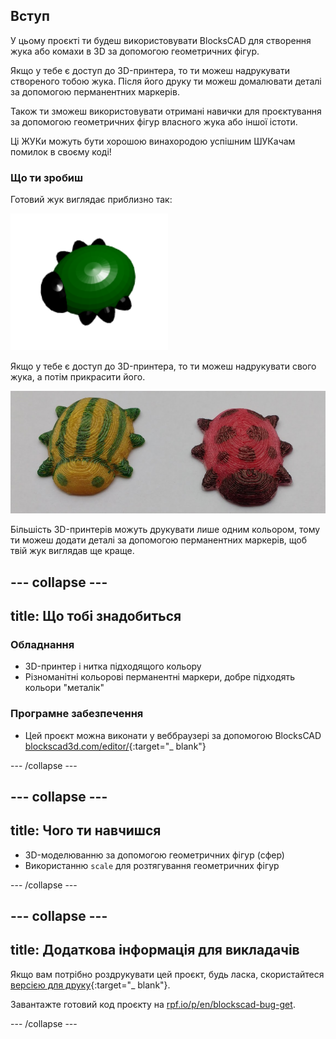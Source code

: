 ## Вступ

У цьому проєкті ти будеш використовувати BlocksCAD для створення жука або комахи в 3D за допомогою геометричних фігур.

Якщо у тебе є доступ до 3D-принтера, то ти можеш надрукувати створеного тобою жука. Після його друку ти можеш домалювати деталі за допомогою перманентних маркерів.

Також ти зможеш використовувати отримані навички для проєктування за допомогою геометричних фігур власного жука або іншої істоти.

Ці ЖУКи можуть бути хорошою винахородою успішним ШУКачам помилок в своєму коді!

### Що ти зробиш

Готовий жук виглядає приблизно так:

![знімок екрана](images/bug-complete.png)

Якщо у тебе є доступ до 3D-принтера, то ти можеш надрукувати свого жука, а потім прикрасити його.

![Завершений проєкт](images/bug-showcase.png)

Більшість 3D-принтерів можуть друкувати лише одним кольором, тому ти можеш додати деталі за допомогою перманентних маркерів, щоб твій жук виглядав ще краще.

--- collapse ---
---
title: Що тобі знадобиться
---

### Обладнання

+ 3D-принтер і нитка підходящого кольору
+ Різноманітні кольорові перманентні маркери, добре підходять кольори "металік"

### Програмне забезпечення

+ Цей проєкт можна виконати у веббраузері за допомогою BlocksCAD [blockscad3d.com/editor/](https://www.blockscad3d.com/editor){:target="_ blank"}

--- /collapse ---

--- collapse ---
---
title: Чого ти навчишся
---

+ 3D-моделюванню за допомогою геометричних фігур (сфер)
+ Використанню `scale` для розтягування геометричних фігур

--- /collapse ---

--- collapse ---
---
title: Додаткова інформація для викладачів
---

Якщо вам потрібно роздрукувати цей проєкт, будь ласка, скористайтеся [версією для друку](https://projects.raspberrypi.org/en/projects/blockscad-bug/print){:target="_ blank"}.

Завантажте готовий код проєкту на [rpf.io/p/en/blockscad-bug-get](http://rpf.io/p/en/blockscad-bug-get).

--- /collapse ---
